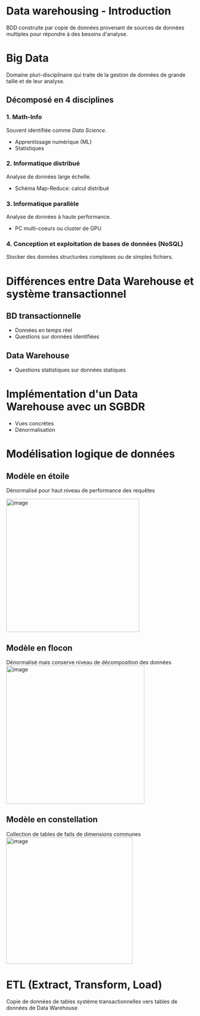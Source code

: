 # Data warehousing - Introduction

BDD construite par copie de données provenant de sources de données multiples pour répondre à des besoins d'analyse.

# Big Data

Domaine pluri-disciplinaire qui traite de la gestion de données de grande taille et de leur analyse. 

## Décomposé en 4 disciplines

### 1. Math-Info
Souvent identifiée comme *Data Science*.
- Apprentissage numérique (ML)
- Statistiques

### 2. Informatique distribué
Analyse de données large échelle.
- Schéma Map-Reduce: calcul distribué

### 3. Informatique parallèle
Analyse de données à haute performance.
- PC multi-coeurs ou cluster de GPU

### 4. Conception et exploitation de bases de données (NoSQL)
Stocker des données structurées complexes ou de simples fichiers.

# Différences entre Data Warehouse et système transactionnel
## BD transactionnelle
- Données en temps réel
- Questions sur données identifiées
## Data Warehouse
- Questions statistiques sur données statiques

# Implémentation d'un Data Warehouse avec un SGBDR
- Vues concrètes
- Dénormalisation

# Modélisation logique de données
## Modèle en étoile
Dénormalisé pour haut niveau de performance des requêtes

<img width="356" alt="image" src="https://user-images.githubusercontent.com/19282069/204807141-a93c0ebf-fde5-4170-8951-1b6a7f469970.png">

## Modèle en flocon
Dénormalisé mais conserve niveau de décomposition des données
<img width="370" alt="image" src="https://user-images.githubusercontent.com/19282069/204807273-3cff2bd8-82ae-42d0-97b4-a24aeb99b4c3.png">

## Modèle en constellation
Collection de tables de faits de dimensions communes
<img width="338" alt="image" src="https://user-images.githubusercontent.com/19282069/204808617-ece03aa5-f693-464c-9cdf-57d98d1fcf93.png">

# ETL (Extract, Transform, Load)
Copie de données de tables système transactionnelles vers tables de données de Data Warehouse
